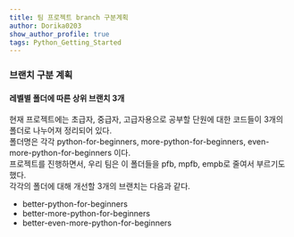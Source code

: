 ```yaml
---
title: 팀 프로젝트 branch 구분계획
author: Dorika0203  
show_author_profile: true
tags: Python_Getting_Started
---
```


### 브랜치 구분 계획

#### 레벨별 폴더에 따른 상위 브랜치 3개


현재 프로젝트에는 초급자, 중급자, 고급자용으로 공부할 단원에 대한 코드들이 3개의 폴더로 나누어져 정리되어 있다.<br/>폴더명은 각각 python-for-beginners, more-python-for-beginners, even-more-python-for-beginners 이다.<br/>프로젝트를 진행하면서, 우리 팀은 이 폴더들을 pfb, mpfb, empb로 줄여서 부르기도 했다.<br/>각각의 폴더에 대해 개선할 3개의 브랜치는 다음과 같다.

- better-python-for-beginners
- better-more-python-for-beginners
- better-even-more-python-for-beginners
